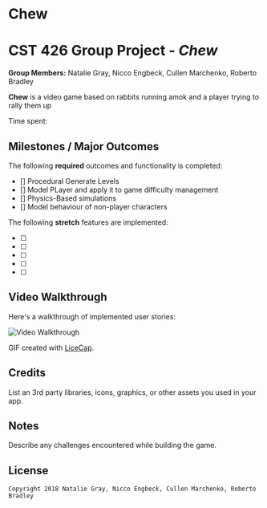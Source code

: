 # Chew

# CST 426 Group Project - *Chew*
**Group Members:** 
Natalie Gray, Nicco Engbeck, Cullen Marchenko, Roberto Bradley



**Chew** is a video game based on rabbits running amok and a player trying to rally them up

Time spent: 

## Milestones / Major Outcomes

The following **required** outcomes and functionality is completed:

- [] Procedural Generate Levels
- [] Model PLayer and apply it to game difficulty management
- [] Physics-Based simulations
- [] Model behaviour of non-player characters

The following **stretch** features are implemented:

- [ ] 
- [ ] 
- [ ] 
- [ ] 
- [ ] 

## Video Walkthrough

Here's a walkthrough of implemented user stories:

<img src='https://i.imgur.com/ln6M8X4.gif' title='Video Walkthrough' width='' alt='Video Walkthrough' />

GIF created with [LiceCap](http://www.cockos.com/licecap/).

## Credits

List an 3rd party libraries, icons, graphics, or other assets you used in your app.



## Notes

Describe any challenges encountered while building the game.


## License

    Copyright 2018 Natalie Gray, Nicco Engbeck, Cullen Marchenko, Roberto Bradley

  
